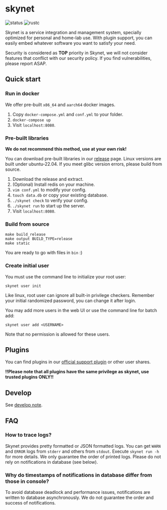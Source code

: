 # skynet

![status](https://img.shields.io/badge/status-dev-lightgrey?style=flat-square) ![rustc](https://img.shields.io/badge/rustc-1.56+-red?style=flat-square)

Skynet is a service integration and management system, specially optimized for personal and home-lab use. With plugin support, you can easily embed whatever software you want to satisfy your need.

Security is considered as **TOP** priority in Skynet, we will not consider features that conflict with our security policy. If you find vulnerabilities, please report ASAP.

## Quick start

### Run in docker
We offer pre-built `x86_64` and `aarch64` docker images.

1. Copy `docker-compose.yml` and `conf.yml` to your folder.
2. `docker-compose up`
3. Visit `localhost:8080`.

### Pre-built libraries
**We do not recommend this method, use at your own risk!**

You can download pre-built libraries in our [release](https://github.com/MXWXZ/skynet/releases) page. Linux versions are built under ubuntu-22.04. If you meet glibc version errors, please build from source.

1. Download the release and extract.
2. (Optional) Install redis on your machine.
3. `vim conf.yml` to modify your config.
4. `touch data.db` or copy your existing database.
5. `./skynet check` to verify your config.
6. `./skynet run` to start up the server.
7. Visit `localhost:8080`.

### Build from source

```
make build_release
make output BUILD_TYPE=release
make static
```

You are ready to go with files in `bin` :)

### Create initial user

You must use the command line to initialize your root user:

    skynet user init

Like linux, root user can ignore all built-in privilege checkers. Remember your initial randomized password, you can change it after login.

You may add more users in the web UI or use the command line for batch add:

    skynet user add <USERNAME>

Note that no permission is allowed for these users.

## Plugins

You can find plugins in our [official support plugin](https://github.com/MXWXZ/skynet/plugin) or other user shares.

**!!Please note that all plugins have the same privilege as skynet, use trusted plugins ONLY!!**

## Develop

See [develop note](develop.md).

## FAQ

### How to trace logs?

Skynet provides pretty formatted or JSON formatted logs. You can get `WARN` and `ERROR` logs from `stderr` and others from `stdout`. Execute `skynet run -h` for more details. We only guarantee the order of printed logs. Please do not rely on notifications in database (see below).

### Why do timestamps of notifications in database differ from those in console?

To avoid database deadlock and performance issues, notifications are written to database asynchronously. We do not guarantee the order and success of notifications.